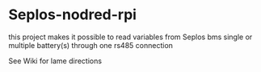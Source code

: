 # Seplos-nodred-rpi
this project makes it possible to read variables from Seplos bms single or 
multiple battery(s) through one rs485 connection 

See Wiki for lame directions 
